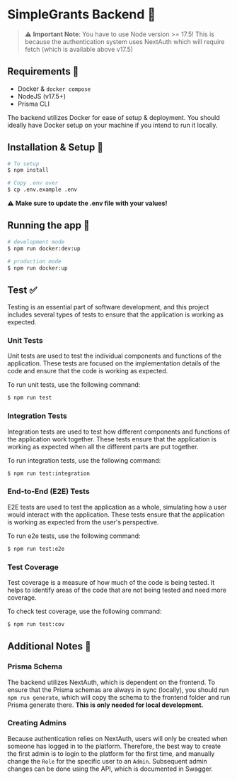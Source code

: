 # SimpleGrants Backend 📡

> ⚠️ **Important Note**:
> You have to use Node version >= 17.5! This is because the authentication system uses NextAuth which will require fetch (which is available above v17.5)

## Requirements 📝

- Docker & `docker compose`
- NodeJS (v17.5+)
- Prisma CLI

The backend utilizes Docker for ease of setup & deployment. You should ideally have Docker setup on your machine if you intend to run it locally.

## Installation & Setup 🧪

```bash
# To setup
$ npm install

# Copy .env over
$ cp .env.example .env

```

⚠️ **Make sure to update the .env file with your values!**

## Running the app 🚀

```bash
# development mode
$ npm run docker:dev:up

# production mode
$ npm run docker:up
```

## Test ✅

Testing is an essential part of software development, and this project includes several types of tests to ensure that the application is working as expected.

### Unit Tests

Unit tests are used to test the individual components and functions of the application. These tests are focused on the implementation details of the code and ensure that the code is working as expected.

To run unit tests, use the following command:

```bash
$ npm run test
```

### Integration Tests

Integration tests are used to test how different components and functions of the application work together. These tests ensure that the application is working as expected when all the different parts are put together.

To run integration tests, use the following command:

```bash
$ npm run test:integration
```

### End-to-End (E2E) Tests

E2E tests are used to test the application as a whole, simulating how a user would interact with the application. These tests ensure that the application is working as expected from the user's perspective.

To run e2e tests, use the following command:

```bash
$ npm run test:e2e
```

### Test Coverage

Test coverage is a measure of how much of the code is being tested. It helps to identify areas of the code that are not being tested and need more coverage.

To check test coverage, use the following command:

```bash
$ npm run test:cov
```

## Additional Notes 🧠

### Prisma Schema

The backend utilizes NextAuth, which is dependent on the frontend. To ensure that the Prisma schemas are always in sync (locally), you should run `npm run generate`, which will copy the schema to the frontend folder and run Prisma generate there. **This is only needed for local development.**

### Creating Admins

Because authentication relies on NextAuth, users will only be created when someone has logged in to the platform. Therefore, the best way to create the first admin is to login to the platform for the first time, and manually change the `Role` for the specific user to an `Admin`.
Subsequent admin changes can be done using the API, which is documented in Swagger.
